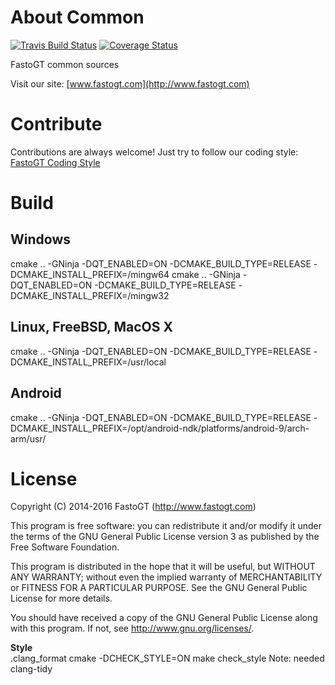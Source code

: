About Common
===============
[![Travis Build Status](https://travis-ci.org/fastogt/common.svg?branch=master)](https://travis-ci.org/fastogt/common)
[![Coverage Status](https://coveralls.io/repos/github/fastogt/common/badge.svg?branch=master)](https://coveralls.io/github/fastogt/common?branch=master)

FastoGT common sources

Visit our site: [www.fastogt.com](http://www.fastogt.com)

Contribute
==========
Contributions are always welcome! Just try to follow our coding style: [FastoGT Coding Style](https://github.com/fasto/common/wiki/Coding-Style)

Build
========

Windows
-------
cmake .. -GNinja -DQT_ENABLED=ON -DCMAKE_BUILD_TYPE=RELEASE -DCMAKE_INSTALL_PREFIX=/mingw64
cmake .. -GNinja -DQT_ENABLED=ON -DCMAKE_BUILD_TYPE=RELEASE -DCMAKE_INSTALL_PREFIX=/mingw32

Linux, FreeBSD, MacOS X
-------
cmake .. -GNinja -DQT_ENABLED=ON -DCMAKE_BUILD_TYPE=RELEASE -DCMAKE_INSTALL_PREFIX=/usr/local

Android
-------
cmake .. -GNinja -DQT_ENABLED=ON -DCMAKE_BUILD_TYPE=RELEASE -DCMAKE_INSTALL_PREFIX=/opt/android-ndk/platforms/android-9/arch-arm/usr/

License
=======

Copyright (C) 2014-2016 FastoGT (http://www.fastogt.com)

This program is free software: you can redistribute it and/or modify
it under the terms of the GNU General Public License version 3 as 
published by the Free Software Foundation.

This program is distributed in the hope that it will be useful,
but WITHOUT ANY WARRANTY; without even the implied warranty of
MERCHANTABILITY or FITNESS FOR A PARTICULAR PURPOSE.  See the
GNU General Public License for more details.

You should have received a copy of the GNU General Public License
along with this program. If not, see <http://www.gnu.org/licenses/>.

**Style**<br/>
.clang_format
cmake -DCHECK_STYLE=ON
make check_style
Note: needed clang-tidy
